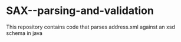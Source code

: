 # SAX--parsing-and-validation
This repository contains code that parses address.xml against an xsd schema in java

